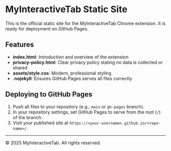 # MyInteractiveTab Static Site

This is the official static site for the MyInteractiveTab Chrome extension. It is ready for deployment on GitHub Pages.

## Features
- **index.html**: Introduction and overview of the extension
- **privacy-policy.html**: Clear privacy policy stating no data is collected or shared
- **assets/style.css**: Modern, professional styling
- **.nojekyll**: Ensures GitHub Pages serves all files correctly

## Deploying to GitHub Pages
1. Push all files to your repository (e.g., `main` or `gh-pages` branch).
2. In your repository settings, set GitHub Pages to serve from the root (`/`) of the branch.
3. Visit your published site at `https://<your-username>.github.io/<repo-name>/`.

---

© 2025 MyInteractiveTab. All rights reserved.
